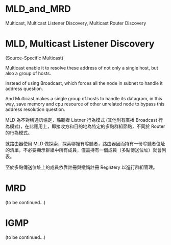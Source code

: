 # MLD_and_MRD
Multicast, Multicast Listener Discovery, Multicast Router Discovery

# MLD, Multicast Listener Discovery

(Source-Specific Multicast)

Multicast enable it to resolve these address of not only a single host, but also a group of hosts.

Instead of using Broadcast, which forces all the node in subnet to handle it address question.

And Multicast makes a single group of hosts to handle its datagram, in this way, save memory and cpu resource of other unrelated node to bypass this address resolution question. 

MLD 為不對稱通訊協定，聆聽者 Listner 行為模式 (其他則有廣播 Broadcast 行為模式)，在此應用上，即接收方和目的地為特定的多點群組節點，不同於 Router 的行為模式。

就路由器使用 MLD 做探索，探索哪裡有聆聽者，路由器因而持有一份聆聽者位址的清單，不必要顯示群組中所有成員，僅需持有一個成員（多點傳送位址）就會列表。

至於多點傳送位址上的成員依靠註冊與撤銷註冊 Registery 以進行群組管理。

# MRD

(to be continued...)

# IGMP

(to be continued...)
